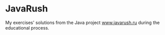 JavaRush
========

My exercises' solutions from the Java project www.javarush.ru during the educational process.
